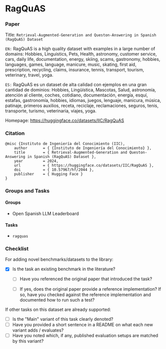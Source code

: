# RagQuAS

### Paper

Title: `Retrieval-Augmented-Generation and Queston-Answering in Spanish (RagQuAS) Dataset `

`EN:` RagQuAS is a high quality dataset with examples in a large number of domains: Hobbies, Linguistics, Pets, Health, astronomy, customer service, cars, daily life, documentation, energy, skiing, scams, gastronomy, hobbies, languages, games, language, manicure, music, skating, first aid, prescription, recycling, claims, insurance, tennis, transport, tourism, veterinary, travel, yoga.

`ES:` RagQuAS es un dataset de alta calidad con ejemplos en una gran cantidad de dominios: Hobbies, Lingüística, Mascotas, Salud, astronomía, atención al cliente, coches, cotidiano, documentación, energía, esquí, estafas, gastronomía, hobbies, idiomas, juegos, lenguaje, manicura, música, patinaje, primeros auxilios, receta, reciclaje, reclamaciones, seguros, tenis, transporte, turismo, veterinaria, viajes, yoga.

Homepage: https://huggingface.co/datasets/IIC/RagQuAS


### Citation

```
@misc {Instituto de Ingeniería del Conocimiento (IIC),
    author       = { {Instituto de Ingeniería del Conocimiento} },
    title        = { Retrieval-Augmented-Generation and Queston-Answering in Spanish (RagQuAS) Dataset },
    year         = 2024,
    url          = { https://huggingface.co/datasets/IIC/RagQuAS },
    doi          = { 10.57967/hf/2044 },
    publisher    = { Hugging Face }
}
```

### Groups and Tasks

#### Groups

* Open Spanish LLM Leaderboard

#### Tasks

* `ragquas`

### Checklist

For adding novel benchmarks/datasets to the library:
* [x] Is the task an existing benchmark in the literature?
  * [ ] Have you referenced the original paper that introduced the task?
  * [ ] If yes, does the original paper provide a reference implementation? If so, have you checked against the reference implementation and documented how to run such a test?


If other tasks on this dataset are already supported:
* [ ] Is the "Main" variant of this task clearly denoted?
* [ ] Have you provided a short sentence in a README on what each new variant adds / evaluates?
* [ ] Have you noted which, if any, published evaluation setups are matched by this variant?
